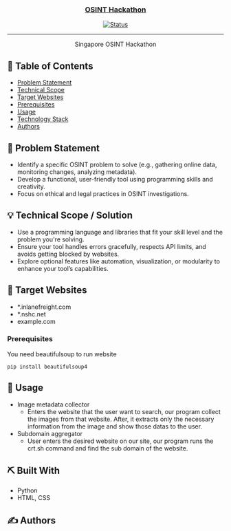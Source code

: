 <p align="center">
  <a href="" rel="noopener">
</p>
<h3 align="center">OSINT Hackathon</h3>

<div align="center">

[![Status](https://img.shields.io/badge/status-active-success.svg)]()

</div>

---

<p align="center"> Singapore OSINT Hackathon
    <br> 
</p>

## 📝 Table of Contents

- [Problem Statement](#problem_statement)
- [Technical Scope](#technical_scope)
- [Target Websites](#target_websites)
- [Prerequisites](#prerequisites)
- [Usage](#usage)
- [Technology Stack](#tech_stack)
- [Authors](#authors)

## 🧐 Problem Statement <a name = "problem_statement"></a>

- Identify a specific OSINT problem to solve (e.g., gathering online data, monitoring changes, analyzing metadata).
- Develop a functional, user-friendly tool using programming skills and creativity.
- Focus on ethical and legal practices in OSINT investigations.

## 💡 Technical Scope / Solution <a name = "technical_scope"></a>

- Use a programming language and libraries that fit your skill level and the problem you're solving.
- Ensure your tool handles errors gracefully, respects API limits, and avoids getting blocked by websites.
- Explore optional features like automation, visualization, or modularity to enhance your tool’s capabilities.


## 🚀 Target Websites <a name = "target_websites"></a>

- *.inlanefreight.com
- *.nshc.net
- example.com


### Prerequisites <a name = "prerequisites"></a>

You need beautifulsoup to run website

```
pip install beautifulsoup4
```

## 🎈 Usage <a name="usage"></a>

- Image metadata collector
  - Enters the website that the user want to search, our program collect the images from that website. After, it extracts only the necessary information from the image and show those datas to the user.
- Subdomain aggregator
  - User enters the desired website on our site, our program runs the crt.sh command and find the sub domain of the website.

## ⛏️ Built With <a name = "tech_stack"></a>

- Python
- HTML, CSS

## ✍️ Authors <a name = "authors"></a>


